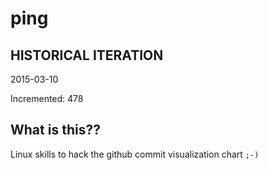 # ping

## HISTORICAL ITERATION
2015-03-10

Incremented: 478

## What is this?? 
Linux skills to hack the github commit visualization chart `;-)`
